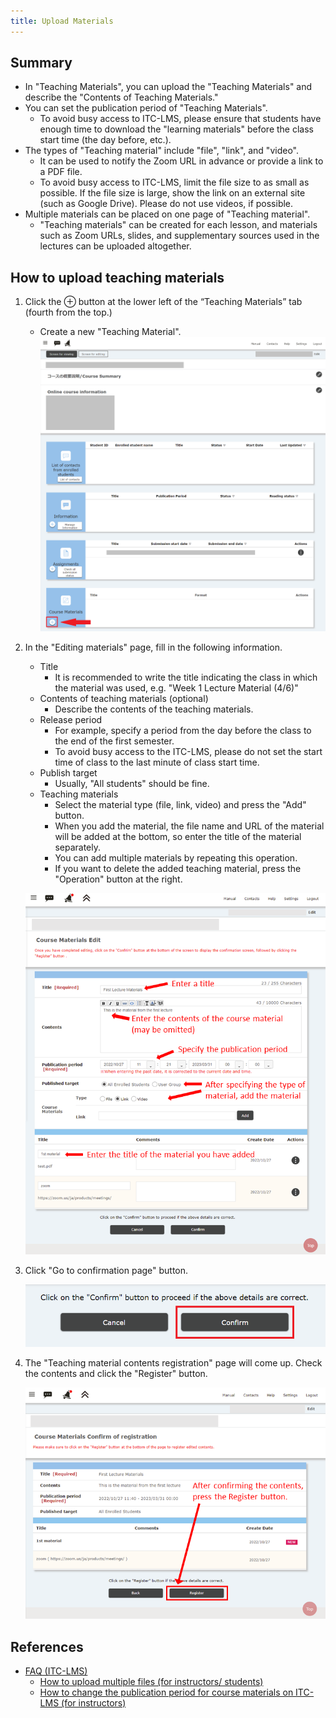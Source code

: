 ```yaml
---
title: Upload Materials
---
```


## Summary
* In "Teaching Materials", you can upload the "Teaching Materials" and  describe the "Contents of Teaching Materials." 
* You can set the publication period of "Teaching Materials".
    * To avoid busy access to ITC-LMS, please ensure that students have enough time to download the "learning materials" before the class start time (the day before, etc.).
* The types of "Teaching material" include "file", "link", and "video".
    * It can be used to notify the Zoom URL in advance or provide a link to a PDF file.
    * To avoid busy access to ITC-LMS, limit the file size to as small as possible. If the file size is large, show the link on an external site (such as Google Drive). Please do not use videos, if possible.
* Multiple materials can be placed on one page of "Teaching material".
    * "Teaching materials" can be created for each lesson, and materials such as Zoom URLs, slides, and supplementary sources used in the lectures can be uploaded altogether.

## How to upload teaching materials

1. Click the ⊕ button at the lower left of the “Teaching Materials” tab (fourth from the top.)
    * Create a new "Teaching Material".
    ![教材](img/material1.png)
    
    
    
1. In the "Editing materials" page, fill in the following information.
   
    * Title
        * It is recommended to write the title indicating the class in which the material was used, e.g. "Week 1 Lecture Material (4/6)" 
    * Contents of teaching materials (optional)
        * Describe the contents of the teaching materials.
    * Release period
        * For example, specify a period from the day before the class to the end of the first semester.
        * To avoid busy access to the ITC-LMS, please do not set the start time of class to the last minute of class start time.
    * Publish target
        * Usually, "All students" should be fine.
    * Teaching materials
        * Select the material type (file, link, video) and press the "Add" button.
        * When you add the material, the file name and URL of the material will be added at the bottom, so enter the title of the material separately.
        * You can add multiple materials by repeating this operation.
        * If you want to delete the added teaching material, press the  "Operation" button at the right.
    
    ![教材 編集](img/material2.png)
    
    
    
1. Click "Go to confirmation page" button.

    ![確認画面に進む](img/material3.png)

    

1. The "Teaching material contents registration" page will come up. Check the contents and click the "Register" button.

    ![教材 登録内容確認](img/material4.png)

## References
* <a href="https://www.ecc.u-tokyo.ac.jp/en/itc-lms/faq.html">FAQ (ITC-LMS)</a>
  * <a href="https://www.ecc.u-tokyo.ac.jp/en/announcement/2016/08/08_2280.html">How to upload multiple files (for instructors/ students)</a>
  * <a href="https://www.ecc.u-tokyo.ac.jp/en/announcement/2019/06/26_3017.html">How to change the publication period for course materials on ITC-LMS (for instructors)</a>
